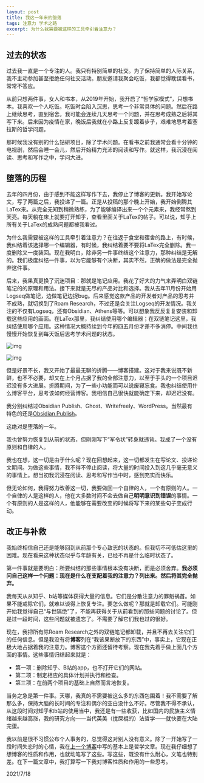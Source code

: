 ```yaml
---
layout: post
title: 我这一年来的堕落
tags: 注意力 学术之路
excerpt: 为什么我需要被这样的工具牵引着注意力？
---
```


## 过去的状态

过去我一直是一个专注的人。我只有特别简单的社交。为了保持简单的人际关系，我不主动参加甚至拒绝任何社交活动。朋友邀请我聚会吃饭，我都觉得耽误看书，常常不答应。

从前只想两件事，女人和书本，从2019年开始，我开启了“哲学家模式”，只想书本。我喜欢一个人吃饭。吃饭时会陷入沉思，思考一个非常具体的问题。然后在路上继续思考，直到宿舍。我可能会连续几天思考一个问题，并在思考成熟之后将其写下来。后来因为疫情在家，晚饭后我就在小路上反复踱着步子，艰难地思考着塞拉斯的哲学问题。

那时候我没有别的什么钻研项目，除了学术问题。在看书之前我通常会看十分钟的电视剧，然后会睡一会儿，然后开始精力充沛的阅读和写作。就这样，我沉浸在阅读、思考和写作之中，学问大进。

## 堕落的历程

去年的四月份，由于感到不能这样写作下去，我停止了博客的更新。我开始写论文，写了两篇之后，我投递了一篇。正是从投稿的那个晚上开始，我开始倒腾其LaTex来。从完全无知到稍微熟练，为了能够编译出来一个个元素来，我经常熬到天亮。每天躺在床上就要打开知乎，查看里面关于LaTex的帖子。可以说，知乎上所有关于LaTex的成熟问题都被我看过。

为什么我需要被这样的工具牵引着注意力？在往返于食堂和宿舍的路上，有时候，我纠结着该选择哪一个编辑器，有时候，我纠结着要不要将LaTex完全删除。我一度删除又一度装回。现在我明白，除非另一件事终结这个注意力，那种纠结是无解的。我们极度纠结一件事，以为它能够有个决断，其实不然，正确的做法是完全抛弃这件事。

后来，我果真更换了沉迷项目：那就是笔记应用。我花了好大的力气来弄明白双链笔记的的原理和用法。接下来就是无尽的产品对比和选择。我从去年11月份开始用Logseq做笔记，边做笔记边捉bug。后来感觉这款产品的开发者对产品的思考并不成熟，就切换到了Roam Research，不过还是会关注Logseq的开发情况。我关注的不仅有Logseq，还有Obsidian、Athens等等。可以想象我反反复复安装和卸载这些应用的画面。在LaTex那里，我纠结使用哪个编辑器；在双链笔记这里，我纠结使用哪个应用。这种情况大概持续到今年的四五月份才差不多消停。中间我也慢慢开始恢复到每天饭后思考学术问题的状态。

![img](https://obsidian.md/images/screenshot.png)


![img](https://res.cloudinary.com/mkyos/image/upload/v1638018672/blog-images/logseq_lifw1s.png)


但是好景不长，我又开始了最最无聊的折腾——博客搭建。这对于我来说既不新鲜，也不不必要，却又在上个月占据了我的全部注意力，以至于手头的一个项目迟迟没有多大进展。折腾期间，为了一些小功能而可以说废寝忘食。我也纠结使用什么博客平台，思考该如何经营博客。我相信自己很快就能确定下来，却迟迟没有。

我分别纠结过Obsidian Publish、Ghost、Writefreely、WordPress。当然最有特色的还是[Obsidian Publish](https://obsidian.md/publish)。

这绝对是堕落的一年。

我也曾努力恢复到从前的状态，但刚刚写下“军令状”转身就违背。我成了一个没有原则和自律的人。

我也在想，这一切是由于什么呢？现在回想起来，这一切都发生在写论文、投递论文期间。为做这些事情，我不得不停止阅读，将大量的时间投入到这几乎毫无意义的事情上。想当初我沉浸在阅读、思考和写作当中时，感到充实而快乐。

但无论如何，我得努力改善这一切，我要做回一个自律的人，一个有原则的人。一个自律的人是这样的人，他在大多数时间不会去做自己**明明意识到错误**的事情。一个有原则的人是这样的人，他能够在需要改变的时候将写下来的某些句子变成行动。

## 改正与补救

我始终相信自己还是能够回到从前那个专心致志的状态的。但我切不可低估这里的困难。现在看来这种状态似乎与年龄有关，已经不再是什么临时状态了。

第一件事就是要明白：所要纠结的那些事情根本没有决断，而是必须舍弃。**我必须问自己这样一个问题：现在是什么在支配着我的注意力？列出来。然后将其完全抛弃。**

我每天从从知乎、b站等媒体获得大量的信息。它们是分散注意力的罪魁祸首。如果不能戒除它们，就难以谈得上恢复专注。要怎么做呢？那就是卸载它们。可能刚开始我觉得自己“与世隔绝”了，不能再获得关于从前看到的那些问题的讨论了。但是过一段时间，这些问题就被遗忘了。不需要了解它们我也过的很好。

现在，我把所有除Roam Research之外的双链笔记都卸载，并且不再去关注它们的任何信息。但是我没有将**博客**列在“我该果断放下的东西”中，事实上，它现在正极大地占据着我的注意力。博客这个方面还留待考察。现在我先着手做上面几个方面的事情。这些事情归结起来就是：

- 第一项：删除知乎、B站的app，也不打开它们的网站。
- 第二项：制定相应的具体计划并执行和检查。
- 第三项：在前两个项目的基础上自然而言地恢复。

当务之急是第一件事。天哪，我真的不需要被这么多的东西包围着！我不需要了解那么多，保持大脑的长时间的专注和偶尔的空白没什么不好。尽管我不得不承认，从这段时间对知乎和b站的使用当中，我还是有一些收获，比如国内的民族主义情绪越来越高涨，我的研究方向——当代英美（搅屎棍的）法哲学——就快要在大陆完蛋。

我以前是很不习惯公布个人事务的，总觉得这对别人没有意义。除了一开始写了一段时间失恋时的心情，我在[上一个博客](http://kmt.bitcron.com/)中写的基本上是哲学文章。现在我仔细想了想博客的性质和作用，也就动笔写了这些。写这些，既没有什么耐心，文笔也特别差。在下一篇文章中，我打算写一下我对博客性质和作用的一些思考。

2021/7/18